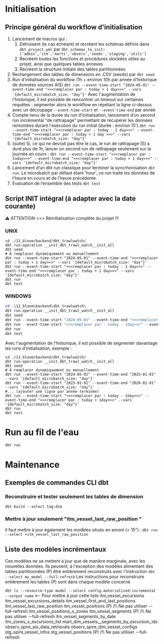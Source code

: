 # Initialisation

## Principe général du workflow d'initialisation

1. Lancement de macros qui : 
    1. Détruisent (le cas échéant) et recréent les schémas définis dans `dbt_project.yml` par 
    `dbt_schemas_to_init: ['admin','itm','marts','observ','seeds','staging','utils']` 
    2. Recréent toutes les fonctions et procédures stockées utiles au projet, ainsi que quelques tables annexes
    3. Récréent la structure initiale des tables partitionnées
2. Rechargement des tables de dimensions en .CSV (seeds) par `dbt seed`
4. Run d’initialisation du workflow (1h + environ 10h par année d’historique de données sources AIS)
`dbt run --event-time-start "2024-05-01" --event-time-end "<<<remplacer par : today + 1 day>>>" --vars '{default_microbatch_size: "day"}'`
Avec l'augmentation de l'historique, il est possible de rencontrer un timeout sur certaines requêtes : segmenter alors le workflow en répétant la ligne ci-dessus avec un découpage `--event-time-start` et `--event-time-end` par année
5. Compte-tenu de la durée du run d’initialisation, lancement d’un second run incrémental "de rattrapage" permettant de récupérer les données remontées durant l'exécution du run initial (durée : environ 15')
`dbt run --event-time-start "<<<remplacer par : today - 1 day>>>" --event-time-end "<<<remplacer par : today + 1 day >>>" --vars '{default_microbatch_size: "day"}'`
5. (suite) Si, ce qui ne devrait pas être le cas, le run de rattrapage (5) a duré plus de 1h, lancer un second run de rattrapage seulement sur la journée en cours : 
`dbt run --event-time-start "<<<remplacer par : today>>>" --event-time-end "<<<remplacer par : today + 1 day>>>" --vars '{default_microbatch_size: "day"}'`
6. Lancement d’un dbt run classique pour terminer la syncrhonisation `dbt run`. Le microbatch par défaut étant 'hour', ce run traite les données de l'heure en cours et de l'heure précédente.
7. Evaluation de l’ensemble des tests `dbt test`

## Script INIT intégral (à adapter avec la date courante)
⚠️ ATTENTION >>> Réinitialisation complète du projet !!!

### UNIX
```shell
cd ./12_bloom/backend/dbt_trawlwatch/
dbt run-operation __init_dbt_trawl_watch__init_all
dbt seed
# À remplacer dynamiquement ou manuellement
dbt run --event-time-start "2024-05-01" --event-time-end "<<<remplacer par : today + 1 day>>>" --vars '{default_microbatch_size: "day"}'
dbt run --event-time-start "<<<remplacer par : today - 1 day>>>" --event-time-end "<<<remplacer par : today + 1 day>>>" --vars '{default_microbatch_size: "day"}'
dbt run
dbt test
```

### WINDOWS
```powershell
cd .\12_bloom\backend\dbt_trawlwatch\
dbt run-operation __init_dbt_trawl_watch__init_all
dbt seed
dbt run --event-time-start "2024-05-01" --event-time-end "<<<remplacer par : today + 1day>>>" --vars '{default_microbatch_size: "day"}'
dbt run --event-time-start "<<<remplacer par : today - 1day>>>" --event-time-end "<<<remplacer par : today + 1day>>>" --vars '{default_microbatch_size: "day"}'
dbt run 
dbt test
```


Avec l'augmentation de l'historique, il est possible de segmenter davantage les runs d'initialisation, exemple : 
```shell
cd ./12_bloom/backend/dbt_trawlwatch/
dbt run-operation __init_dbt_trawl_watch__init_all
dbt seed
# À remplacer dynamiquement ou manuellement
dbt run --event-time-start "2024-05-01" --event-time-end "2025-01-01" --vars '{default_microbatch_size: "day"}'
dbt run --event-time-start "2025-01-01" --event-time-end "2026-01-01" --vars '{default_microbatch_size: "day"}'
#... (ajouter une ligne par année terminée)
dbt run --event-time-start "<<<remplacer par : today - 1day>>>" --event-time-end "<<<remplacer par : today + 1day>>>" --vars '{default_microbatch_size: "day"}'
dbt run
dbt test
```





# Run au fil de l'eau
```shell
dbt run
```

# Maintenance

## Exemples de commandes CLI dbt 

### Reconstruire et tester seulement les tables de dimension
```shell
dbt build --select tag:dim 
```

### Mettre à jour seulement "itm_vessel_last_raw_position "
Il faut mettre à jour également les modèles situés en amont (< 15") : 
`dbt run --select +itm_vessel_last_raw_position` 

## Liste des modèles incrémentaux 
Ces modèles ne se mettent à jour que de manière marginale, avec les nouvelles données.
Ils peuvent, à l'exception des modèles alimentant des tables partitionnées (P) 
être entièrement reconstruits avec l'instruction `dbt --select my_model --full-refresh`
Les instructions pour reconstruire entièrement les tables (P) sont dans chaque modèle concerné

`dbt ls --resource-type model --select config.materialized:incremental --output name` <-- Pour mettre à jour cette liste
itm_vessel_excursions
itm_vessel_excursions_details
itm_vessel_first_and_last_positions
itm_vessel_last_raw_position
itm_vessel_positions  (P) /!\ Ne pas utiliser --full-refresh
itm_vessel_positions_x_zones
itm_vessel_segments  (P) /!\ Ne pas utiliser --full-refresh
itm_vessel_segments_by_date
itm_zones_x_excursions_list
mart_dim_vessels__segments_by_excursion_ids
observ_spire_ais_data_retrievals
observ_spire_dim_vessel_configs
stg_spire_vessel_infos
stg_vessel_positions (P) /!\ Ne pas utiliser --full-refresh